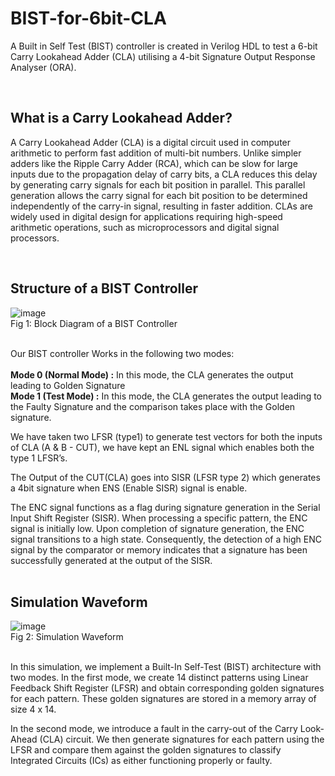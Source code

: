 # BIST-for-6bit-CLA
A Built in Self Test (BIST) controller is created in Verilog HDL to test a 6-bit Carry Lookahead Adder (CLA) utilising a 4-bit Signature Output Response Analyser (ORA).

<br>

## What is a Carry Lookahead Adder?

A Carry Lookahead Adder (CLA) is a digital circuit used in computer arithmetic to perform fast addition of multi-bit numbers. Unlike simpler adders like the Ripple Carry Adder (RCA), which can be slow for large inputs due to the propagation delay of carry bits, a CLA reduces this delay by generating carry signals for each bit position in parallel. This parallel generation allows the carry signal for each bit position to be determined independently of the carry-in signal, resulting in faster addition. CLAs are widely used in digital design for applications requiring high-speed arithmetic operations, such as microprocessors and digital signal processors.

<br>

## Structure of a BIST Controller

![image](https://github.com/user-attachments/assets/0781b7e5-0980-496b-b4a0-5e3aed3378a2) <br> Fig 1: Block Diagram of a BIST Controller <br><br>

Our BIST controller Works in the following two modes: <br><br>
**Mode 0 (Normal Mode) :** In this mode, the CLA generates the output leading to Golden Signature <br>
**Mode 1 (Test Mode) :** In this mode, the CLA generates the output leading to the Faulty Signature and the comparison takes place with the Golden signature. <br>

We have taken two LFSR (type1) to generate test vectors for both the inputs of CLA (A & B - CUT), we have kept an ENL signal which enables both the type 1 LFSR’s. <br>

The Output of the CUT(CLA) goes into SISR (LFSR type 2) which generates a 4bit signature when ENS (Enable SISR) signal is enable. <br>

The ENC signal functions as a flag during signature generation in the Serial Input Shift Register (SISR). When processing a specific pattern, the ENC signal is initially low. Upon completion of signature
generation, the ENC signal transitions to a high state. Consequently, the detection of a high ENC signal by the comparator or memory indicates that a signature has been successfully generated at
the output of the SISR. <br> <br>

## Simulation Waveform

![image](https://github.com/user-attachments/assets/9a9cd20b-97dc-4dbf-922f-2a3cd90b5c54)  <br> Fig 2: Simulation Waveform <br><br>

In this simulation, we implement a Built-In Self-Test (BIST) architecture with two modes. In the first mode, we create 14 distinct patterns using Linear Feedback Shift Register (LFSR) and
obtain corresponding golden signatures for each pattern. These golden signatures are stored in a memory array of size 4 x 14. <br>

In the second mode, we introduce a fault in the carry-out of the Carry Look-Ahead (CLA) circuit. We then generate signatures for each pattern using the LFSR and compare them against
the golden signatures to classify Integrated Circuits (ICs) as either functioning properly or faulty. <br>





